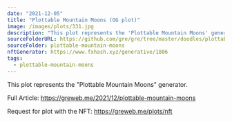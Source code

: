 ```yaml
---
date: "2021-12-05"
title: "Plottable Mountain Moons (OG plot)"
image: /images/plots/331.jpg
description: "This plot represents the 'Plottable Mountain Moons' generator."
sourceFolderURL: https://github.com/gre/gre/tree/master/doodles/plottable-mountain-moons
sourceFolder: plottable-mountain-moons
nftGenerator: https://www.fxhash.xyz/generative/1806
tags:
  - plottable-mountain-moons
---
```


This plot represents the "Plottable Mountain Moons" generator.

Full Article: https://greweb.me/2021/12/plottable-mountain-moons

Request for plot with the NFT: https://greweb.me/plots/nft
